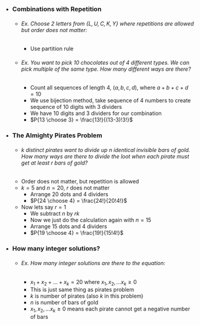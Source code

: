 
- ### Combinations with Repetition
	- ###### Ex. Choose $2$ letters from $\{L,U,C,K,Y\}$ where repetitions are allowed but order does not matter:
		- Use partition rule 
	- ###### Ex. You want to pick $10$ chocolates out of $4$ different types. We can pick multiple of the same type. How many different ways are there?
		- Count all sequences of length $4$, $(a,b,c,d)$, where $a+b+c+d = 10$
		- We use bijection method, take sequence of $4$ numbers to create sequence of $10$ digits with $3$ dividers
		- We have $10$ digits and $3$ dividers for our combination
		- $P{13 \choose 3} = \frac{13!}{(13-3)!3!}$
- ### The Almighty Pirates Problem
	 - ###### $k$ distinct pirates want to divide up $n$ identical invisible bars of gold. How many ways are there to divide the loot when each pirate must get at least $r$ bars of gold?
	 - Order does not matter, but repetition is allowed
	 - $k=5$ and $n=20$, $r$ does not matter
		 - Arrange $20$ dots and $4$ dividers
		 - $P{24 \choose 4} = \frac{24!}{20!4!}$
	- Now lets say $r=1$
		- We subtract $n$ by $rk$
		- Now we just do the calculation again with $n=15$
		- Arrange $15$ dots and $4$ dividers
		 - $P{19 \choose 4} = \frac{19!}{15!4!}$

- ### How many integer solutions?
	- ###### Ex. How many integer solutions are there to the equation:
		- $x_1+x_2+\dots+x_k=20$ where $x_1,x_2,\dots x_k\ge0$
		- This is just same thing as pirates problem
		- $k$ is number of pirates (also $k$ in this problem)
		- $n$ is number of bars of gold
		- $x_1,x_2,\dots x_k\ge0$ means each pirate cannot get a negative number of bars